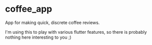 # coffee_app

App for making quick, discrete coffee reviews.

I'm using this to play with various flutter features, so there is probably nothing here interesting to you ;)
